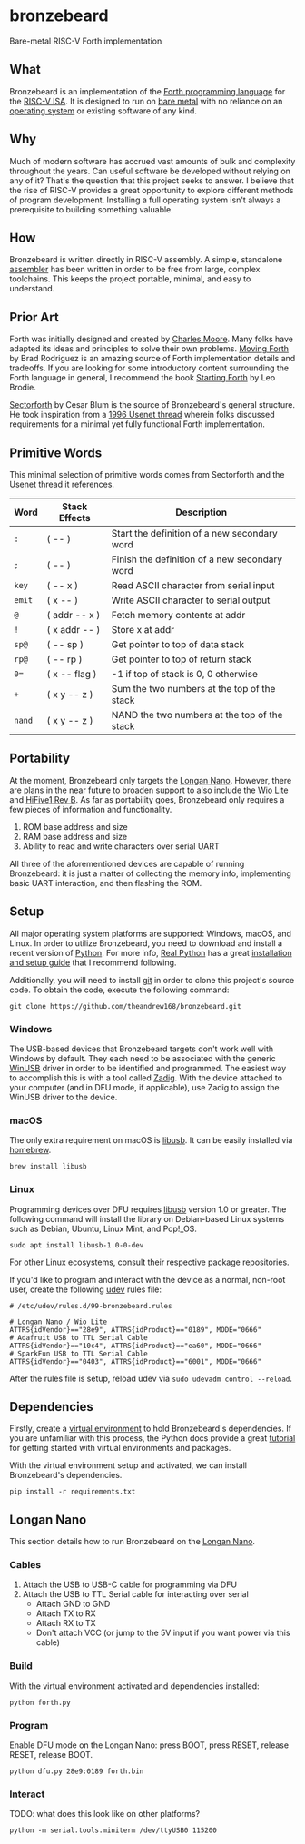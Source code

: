 # bronzebeard
Bare-metal RISC-V Forth implementation

## What
Bronzebeard is an implementation of the [Forth programming language](https://en.wikipedia.org/wiki/Forth_(programming_language)) for the [RISC-V ISA](https://en.wikipedia.org/wiki/RISC-V).
It is designed to run on [bare metal](https://en.wikipedia.org/wiki/Bare_machine) with no reliance on an [operating system](https://en.wikipedia.org/wiki/Operating_system) or existing software of any kind.

## Why
Much of modern software has accrued vast amounts of bulk and complexity throughout the years.
Can useful software be developed without relying on any of it?
That's the question that this project seeks to answer.
I believe that the rise of RISC-V provides a great opportunity to explore different methods of program development.
Installing a full operating system isn't always a prerequisite to building something valuable.

## How
Bronzebeard is written directly in RISC-V assembly.
A simple, standalone [assembler](https://github.com/theandrew168/bronzebeard/blob/master/asm.py) has been written in order to be free from large, complex toolchains.
This keeps the project portable, minimal, and easy to understand.

## Prior Art
Forth was initially designed and created by [Charles Moore](https://en.wikipedia.org/wiki/Charles_H._Moore).
Many folks have adapted its ideas and principles to solve their own problems.
[Moving Forth](http://www.bradrodriguez.com/papers/moving1.htm) by Brad Rodriguez is an amazing source of Forth implementation details and tradeoffs.
If you are looking for some introductory content surrounding the Forth language in general, I recommend the book [Starting Forth](https://www.forth.com/starting-forth/) by Leo Brodie.

[Sectorforth](https://github.com/cesarblum/sectorforth) by Cesar Blum is the source of Bronzebeard's general structure.
He took inspiration from a [1996 Usenet thread](https://groups.google.com/g/comp.lang.forth/c/NS2icrCj1jQ/m/ohh9v4KphygJ) wherein folks discussed requirements for a minimal yet fully functional Forth implementation.

## Primitive Words
This minimal selection of primitive words comes from Sectorforth and the Usenet thread it references.

| Word   | Stack Effects | Description                                   |
| ------ | ------------- | --------------------------------------------- |
| `:`    | ( -- )        | Start the definition of a new secondary word  |
| `;`    | ( -- )        | Finish the definition of a new secondary word |
| `key`  | ( -- x )      | Read ASCII character from serial input        |
| `emit` | ( x -- )      | Write ASCII character to serial output        |
| `@`    | ( addr -- x ) | Fetch memory contents at addr                 |
| `!`    | ( x addr -- ) | Store x at addr                               |
| `sp@`  | ( -- sp )     | Get pointer to top of data stack              |
| `rp@`  | ( -- rp )     | Get pointer to top of return stack            |
| `0=`   | ( x -- flag ) | -1 if top of stack is 0, 0 otherwise          |
| `+`    | ( x y -- z )  | Sum the two numbers at the top of the stack   |
| `nand` | ( x y -- z )  | NAND the two numbers at the top of the stack  |

## Portability
At the moment, Bronzebeard only targets the [Longan Nano](https://www.seeedstudio.com/Sipeed-Longan-Nano-RISC-V-GD32VF103CBT6-Development-Board-p-4205.html).
However, there are plans in the near future to broaden support to also include the [Wio Lite](https://www.seeedstudio.com/Wio-Lite-RISC-V-GD32VF103-p-4293.html) and [HiFive1 Rev B](https://www.sifive.com/boards/hifive1-rev-b).
As far as portability goes, Bronzebeard only requires a few pieces of information and functionality.

1. ROM base address and size
2. RAM base address and size
3. Ability to read and write characters over serial UART

All three of the aforementioned devices are capable of running Bronzebeard: it is just a matter of collecting the memory info, implementing basic UART interaction, and then flashing the ROM.

## Setup
All major operating system platforms are supported: Windows, macOS, and Linux.
In order to utilize Bronzebeard, you need to download and install a recent version of [Python](https://www.python.org/downloads/).
For more info, [Real Python](https://realpython.com/) has a great [installation and setup guide](https://realpython.com/installing-python/) that I recommend following.

Additionally, you will need to install [git](https://git-scm.com/downloads) in order to clone this project's source code.
To obtain the code, execute the following command:
```
git clone https://github.com/theandrew168/bronzebeard.git
```

### Windows
The USB-based devices that Bronzebeard targets don't work well with Windows by default.
They each need to be associated with the generic [WinUSB](https://docs.microsoft.com/en-us/windows-hardware/drivers/usbcon/winusb) driver in order to be identified and programmed.
The easiest way to accomplish this is with a tool called [Zadig](https://zadig.akeo.ie/).
With the device attached to your computer (and in DFU mode, if applicable), use Zadig to assign the WinUSB driver to the device.

### macOS
The only extra requirement on macOS is [libusb](https://libusb.info).
It can be easily installed via [homebrew](https://brew.sh/).
```
brew install libusb
```

### Linux
Programming devices over DFU requires [libusb](https://libusb.info) version 1.0 or greater.
The following command will install the library on Debian-based Linux systems such as Debian, Ubuntu, Linux Mint, and Pop!\_OS.
```
sudo apt install libusb-1.0-0-dev
```

For other Linux ecosystems, consult their respective package repositories.

If you'd like to program and interact with the device as a normal, non-root user, create the following [udev](https://en.wikipedia.org/wiki/Udev) rules file:
```
# /etc/udev/rules.d/99-bronzebeard.rules

# Longan Nano / Wio Lite
ATTRS{idVendor}=="28e9", ATTRS{idProduct}=="0189", MODE="0666"
# Adafruit USB to TTL Serial Cable
ATTRS{idVendor}=="10c4", ATTRS{idProduct}=="ea60", MODE="0666"
# SparkFun USB to TTL Serial Cable
ATTRS{idVendor}=="0403", ATTRS{idProduct}=="6001", MODE="0666"
```

After the rules file is setup, reload udev via `sudo udevadm control --reload`.

## Dependencies
Firstly, create a [virtual environment](https://docs.python.org/3/library/venv.html) to hold Bronzebeard's dependencies.
If you are unfamiliar with this process, the Python docs provide a great [tutorial](https://docs.python.org/3/tutorial/venv.html) for getting started with virtual environments and packages.

With the virtual environment setup and activated, we can install Bronzebeard's dependencies.
```
pip install -r requirements.txt
```

## Longan Nano
This section details how to run Bronzebeard on the [Longan Nano](https://www.seeedstudio.com/Sipeed-Longan-Nano-RISC-V-GD32VF103CBT6-Development-Board-p-4205.html).

### Cables
1. Attach the USB to USB-C cable for programming via DFU
2. Attach the USB to TTL Serial cable for interacting over serial
    * Attach GND to GND
    * Attach TX to RX
    * Attach RX to TX
    * Don't attach VCC (or jump to the 5V input if you want power via this cable)

### Build
With the virtual environment activated and dependencies installed:
```
python forth.py
```

### Program
Enable DFU mode on the Longan Nano: press BOOT, press RESET, release RESET, release BOOT.
```
python dfu.py 28e9:0189 forth.bin
```

### Interact
TODO: what does this look like on other platforms?
```
python -m serial.tools.miniterm /dev/ttyUSB0 115200
```
